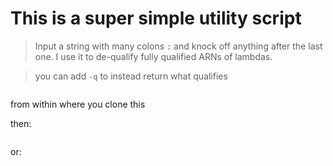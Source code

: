 # This is a super simple utility script
> Input a string with many colons `:` and knock off anything after the last one.
I use it to de-qualify fully qualified ARNs of lambdas.


> you can add `-q` to instead return what qualifies

```npm install -g
```
from within where you clone this

then:
```someProcessThatOutputsARN | dequalify | whatever output
```

or:
```aws lambda update-alias --function-name $(cat ARN | dequalify) --name PROD --function-version $(cat ARN | dequalify -q)
```
